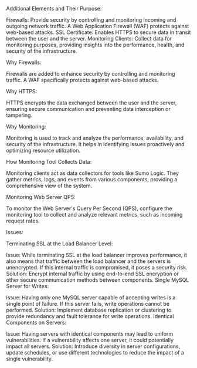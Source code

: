 Additional Elements and Their Purpose:

Firewalls: Provide security by controlling and monitoring incoming and outgoing network traffic. A Web Application Firewall (WAF) protects against web-based attacks.
SSL Certificate: Enables HTTPS to secure data in transit between the user and the server.
Monitoring Clients: Collect data for monitoring purposes, providing insights into the performance, health, and security of the infrastructure.

Why Firewalls:

Firewalls are added to enhance security by controlling and monitoring traffic. A WAF specifically protects against web-based attacks.

Why HTTPS:

HTTPS encrypts the data exchanged between the user and the server, ensuring secure communication and preventing data interception or tampering.

Why Monitoring:

Monitoring is used to track and analyze the performance, availability, and security of the infrastructure. It helps in identifying issues proactively and optimizing resource utilization.

How Monitoring Tool Collects Data:

Monitoring clients act as data collectors for tools like Sumo Logic. They gather metrics, logs, and events from various components, providing a comprehensive view of the system.

Monitoring Web Server QPS:

To monitor the Web Server's Query Per Second (QPS), configure the monitoring tool to collect and analyze relevant metrics, such as incoming request rates.

Issues:

Terminating SSL at the Load Balancer Level:

Issue: While terminating SSL at the load balancer improves performance, it also means that traffic between the load balancer and the servers is unencrypted. If this internal traffic is compromised, it poses a security risk.
Solution: Encrypt internal traffic by using end-to-end SSL encryption or other secure communication methods between components.
Single MySQL Server for Writes:

Issue: Having only one MySQL server capable of accepting writes is a single point of failure. If this server fails, write operations cannot be performed.
Solution: Implement database replication or clustering to provide redundancy and fault tolerance for write operations.
Identical Components on Servers:

Issue: Having servers with identical components may lead to uniform vulnerabilities. If a vulnerability affects one server, it could potentially impact all servers.
Solution: Introduce diversity in server configurations, update schedules, or use different technologies to reduce the impact of a single vulnerability.
